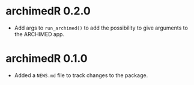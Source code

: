 # archimedR 0.2.0

* Add args to `run_archimed()` to add the possibility to give arguments to the ARCHIMED app.

# archimedR 0.1.0

* Added a `NEWS.md` file to track changes to the package.
